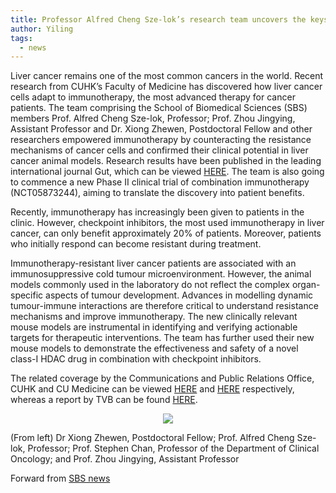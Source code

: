 ```yaml
---
title: Professor Alfred Cheng Sze-lok’s research team uncovers the keys for liver cancer adaptation to immunotherapy, pioneering new combination therapy in a Phase II clinical trial
author: Yiling
tags: 
  - news
---
```


Liver cancer remains one of the most common cancers in the world. Recent research from CUHK’s Faculty of Medicine has discovered how liver cancer cells adapt to immunotherapy, the most advanced therapy for cancer patients. The team comprising the School of Biomedical Sciences (SBS) members Prof. Alfred Cheng Sze-lok, Professor; Prof. Zhou Jingying, Assistant Professor and Dr. Xiong Zhewen, Postdoctoral Fellow and other researchers empowered immunotherapy by counteracting the resistance mechanisms of cancer cells and confirmed their clinical potential in liver cancer animal models. Research results have been published in the leading international journal Gut, which can be viewed [HERE](https://gut.bmj.com/content/72/9/1758.long). The team is also going to commence a new Phase II clinical trial of combination immunotherapy (NCT05873244), aiming to translate the discovery into patient benefits.

Recently, immunotherapy has increasingly been given to patients in the clinic. However, checkpoint inhibitors, the most used immunotherapy in liver cancer, can only benefit approximately 20% of patients. Moreover, patients who initially respond can become resistant during treatment.

Immunotherapy-resistant liver cancer patients are associated with an immunosuppressive cold tumour microenvironment. However, the animal models commonly used in the laboratory do not reflect the complex organ-specific aspects of tumour development. Advances in modelling dynamic tumour-immune interactions are therefore critical to understand resistance mechanisms and improve immunotherapy. The new clinically relevant mouse models are instrumental in identifying and verifying actionable targets for therapeutic interventions. The team has further used their new mouse models to demonstrate the effectiveness and safety of a novel class-I HDAC drug in combination with checkpoint inhibitors.

The related coverage by the Communications and Public Relations Office, CUHK and CU Medicine can be viewed [HERE](https://www.cpr.cuhk.edu.hk/en/press/cu-medicine-uncovers-the-keys-for-liver-cancer-adaptation-to-immunotherapy-pioneering-new-combination-therapy-in-a-phase-ii-clinical-trial/) and [HERE](https://www.med.cuhk.edu.hk/press-releases/cu-medicine-uncovers-the-keys-for-liver-cancer-adaptation-to-immunotherapy-pioneering-new-combination-therapy-in-a-phase-ii-clinical-trial) respectively, whereas a report by TVB can be found [HERE](https://news.tvb.com/tc/local/64b00ae7c2ea9a2f9f9821e8/%E6%B8%AF%E6%BE%B3-%E4%B8%AD%E5%A4%A7%E7%A0%B4%E8%A7%A3%E8%82%9D%E7%99%8C%E5%85%8D%E7%96%AB%E8%80%90%E8%97%A5%E6%A9%9F%E5%88%B6%E9%85%8D%E5%90%88%E6%96%B0%E5%85%8D%E7%96%AB%E7%99%82%E6%B3%95%E8%83%BD%E6%9C%89%E6%95%88%E6%B6%88%E9%99%A4%E7%99%8C%E7%B4%B0%E8%83%9E).


<p align="center" width="50%">
    <img src="https://lh3.googleusercontent.com/pw/AIL4fc9od8t54NL05gKnY2uo4GKy0AdE0auMxlD8aqXXSp8AvYLkxbIAvbFw8wB0KoJqlY_vc5sJ_wT-UyXHmMOLZa-2cKVllTsq07o-MVH9jY6JpI8JgStNaLmVMlxoRqj9Auj4qZc9ObUus1Q3KZRu6HAb=w1762-h1192-s-no">
    <figcaption>(From left) Dr Xiong Zhewen, Postdoctoral Fellow; Prof. Alfred Cheng Sze-lok, Professor; Prof. Stephen Chan, Professor of the Department of Clinical Oncology; and Prof. Zhou Jingying, Assistant Professor</figcaption>
</p>


Forward from [SBS news](https://www2.sbs.cuhk.edu.hk/en-gb/news-and-events/news/2023-news/1477-professor-alfred-cheng-sze-lok-s-research-team-uncovers-the-keys-for-liver-cancer-adaptation-to-immunotherapy-pioneering-new-combination-therapy-in-a-phase-ii-clinical-trial)
